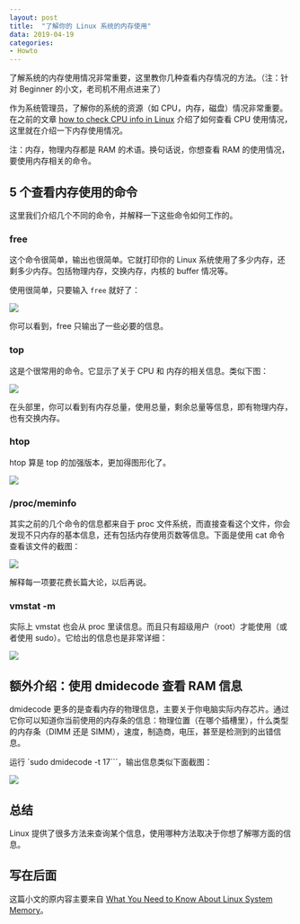 ```yaml
---
layout: post
title:  "了解你的 Linux 系统的内存使用"
data: 2019-04-19
categories:
- Howto
---
```


了解系统的内存使用情况非常重要，这里教你几种查看内存情况的方法。（注：针对 Beginner 的小文，老司机不用点进来了）

作为系统管理员，了解你的系统的资源（如 CPU，内存，磁盘）情况非常重要。在之前的文章 [how to check CPU info in Linux](https://linuxhandbook.com/check-cpu-info-linux/) 介绍了如何查看 CPU 使用情况，这里就在介绍一下内存使用情况。

注：内存，物理内存都是 RAM 的术语。换句话说，你想查看 RAM 的使用情况，要使用内存相关的命令。


## 5 个查看内存使用的命令

这里我们介绍几个不同的命令，并解释一下这些命令如何工作的。


### free

这个命令很简单，输出也很简单。它就打印你的 Linux 系统使用了多少内存，还剩多少内存。包括物理内存，交换内存，内核的 buffer 情况等。

使用很简单，只要输入 `free` 就好了：

![](https://i2.wp.com/linuxhandbook.com/wp-content/uploads/check-momory-linux-free-command.png?w=734&ssl=1)

你可以看到，free 只输出了一些必要的信息。


### top

这是个很常用的命令。它显示了关于 CPU 和 内存的相关信息。类似下图：

![](https://i1.wp.com/linuxhandbook.com/wp-content/uploads/top.png?w=731&ssl=1)

在头部里，你可以看到有内存总量，使用总量，剩余总量等信息，即有物理内存，也有交换内存。


### htop

htop 算是 top 的加强版本，更加得图形化了。

![](https://i2.wp.com/linuxhandbook.com/wp-content/uploads/htop.png?w=731&ssl=1)


### /proc/meminfo

其实之前的几个命令的信息都来自于 proc 文件系统，而直接查看这个文件，你会发现不只内存的基本信息，还有包括内存使用页数等信息。下面是使用 cat 命令查看该文件的截图：

![](https://i1.wp.com/linuxhandbook.com/wp-content/uploads/proc.png?w=733&ssl=1)


解释每一项要花费长篇大论，以后再说。


### vmstat -m

实际上 vmstat 也会从 proc 里读信息。而且只有超级用户（root）才能使用（或者使用 sudo）。它给出的信息也是非常详细：

![](https://i2.wp.com/linuxhandbook.com/wp-content/uploads/vmstat.png?w=734&ssl=1)


## 额外介绍：使用 dmidecode 查看 RAM 信息

dmidecode 更多的是查看内存的物理信息，主要关于你电脑实际内存芯片。通过它你可以知道你当前使用的内存条的信息：物理位置（在哪个插槽里），什么类型的内存条（DIMM 还是 SIMM），速度，制造商，电压，甚至是检测到的出错信息。

运行 `sudo dmidecode -t 17```，输出信息类似下面截图：

![](https://i2.wp.com/linuxhandbook.com/wp-content/uploads/demidecode.png?w=731&ssl=1)


## 总结

Linux 提供了很多方法来查询某个信息，使用哪种方法取决于你想了解哪方面的信息。


## 写在后面

这篇小文的原内容主要来自 [What You Need to Know About Linux System Memory](https://linuxhandbook.com/linux-memory-usage/)。